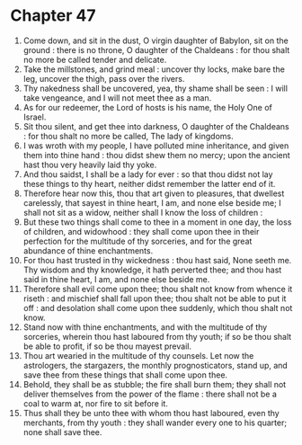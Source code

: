 # Chapter 47

1. Come down, and sit in the dust, O virgin daughter of Babylon, sit on the ground : there is no throne, O daughter of the Chaldeans : for thou shalt no more be called tender and delicate.
2. Take the millstones, and grind meal : uncover thy locks, make bare the leg, uncover the thigh, pass over the rivers.
3. Thy nakedness shall be uncovered, yea, thy shame shall be seen : I will take vengeance, and I will not meet thee as a man.
4. As for our redeemer, the Lord of hosts is his name, the Holy One of Israel.
5. Sit thou silent, and get thee into darkness, O daughter of the Chaldeans : for thou shalt no more be called, The lady of kingdoms.
6. I was wroth with my people, I have polluted mine inheritance, and given them into thine hand : thou didst shew them no mercy; upon the ancient hast thou very heavily laid thy yoke.
7. And thou saidst, I shall be a lady for ever : so that thou didst not lay these things to thy heart, neither didst remember the latter end of it.
8. Therefore hear now this, thou that art given to pleasures, that dwellest carelessly, that sayest in thine heart, I am, and none else beside me; I shall not sit as a widow, neither shall I know the loss of children :
9. But these two things shall come to thee in a moment in one day, the loss of children, and widowhood : they shall come upon thee in their perfection for the multitude of thy sorceries, and for the great abundance of thine enchantments.
10. For thou hast trusted in thy wickedness : thou hast said, None seeth me. Thy wisdom and thy knowledge, it hath perverted thee; and thou hast said in thine heart, I am, and none else beside me.
11. Therefore shall evil come upon thee; thou shalt not know from whence it riseth : and mischief shall fall upon thee; thou shalt not be able to put it off : and desolation shall come upon thee suddenly, which thou shalt not know.
12. Stand now with thine enchantments, and with the multitude of thy sorceries, wherein thou hast laboured from thy youth; if so be thou shalt be able to profit, if so be thou mayest prevail.
13. Thou art wearied in the multitude of thy counsels. Let now the astrologers, the stargazers, the monthly prognosticators, stand up, and save thee from these things that shall come upon thee.
14. Behold, they shall be as stubble; the fire shall burn them; they shall not deliver themselves from the power of the flame : there shall not be a coal to warm at, nor fire to sit before it.
15. Thus shall they be unto thee with whom thou hast laboured, even thy merchants, from thy youth : they shall wander every one to his quarter; none shall save thee.

